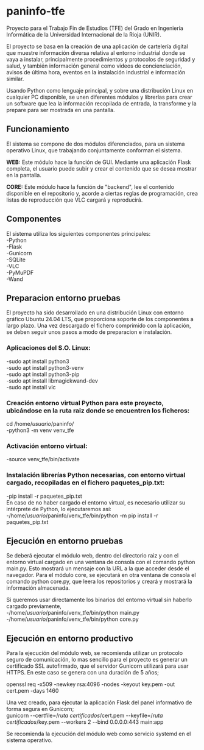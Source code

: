 # paninfo-tfe

Proyecto para el Trabajo Fin de Estudios (TFE)  del Grado en Ingeniería Informática de la Universidad Internacional de la Rioja (UNIR).

El proyecto se basa en la creación de una aplicación de cartelería digital que muestre información diversa relativa al entorno industrial donde se vaya a instalar, principalmente procedimientos y protocolos de seguridad y salud, y también información general como videos de concienciación, avisos de última hora, eventos en la instalación industrial e información similar.

Usando Python como lenguaje principal, y sobre una distribución Linux en cualquier PC disponible, se unen diferentes módulos y librerías para crear un software que lea la información recopilada de entrada, la transforme y la prepare para ser mostrada en una pantalla.



## Funcionamiento
El sistema se compone de dos módulos diferenciados, para un sistema operativo Linux, que trabajando conjuntamente conforman el sistema.

**WEB:** Este módulo hace la función de GUI. Mediante una aplicación Flask completa, el usuario puede subir y crear el contenido que se desea mostrar en la pantalla. 

**CORE:** Este módulo hace la función de "backend", lee el contenido disponible en el repositorio y, acorde a ciertas reglas de programación, crea listas de reproducción que VLC cargará y reproducirá.


## Componentes
El sistema utiliza los siguientes componentes principales:  
-Python  
-Flask  
-Gunicorn  
-SQLite  
-VLC  
-PyMuPDF  
-Wand  



## Preparacion entorno pruebas
El proyecto ha sido desarrollado en una distribución Linux con entorno gráfico Ubuntu 24.04 LTS, que proporciona soporte de los componentes a largo plazo.
Una vez descargado el fichero comprimido con la aplicación, se deben seguir unos pasos a modo de preparacion e instalación.

### Aplicaciones del S.O. Linux:
-sudo apt install python3  
-sudo apt install python3-venv  
-sudo apt install python3-pip  
-sudo apt install libmagickwand-dev  
-sudo apt install vlc  

### Creación entorno virtual Python para este proyecto, ubicándose en la ruta raiz donde se encuentren los ficheros:
cd /home/_usuario_/paninfo/  
-python3 -m venv venv_tfe

### Activación entorno virtual:
-source venv_tfe/bin/activate

### Instalación librerías Python necesarias, con entorno virtual cargado, recopiladas en el fichero paquetes_pip.txt:
-pip install -r paquetes_pip.txt  
En caso de no haber cargado el entorno virtual, es necesario utilizar su intérprete de Python, lo ejecutaremos así:  
-/home/_usuario_/paninfo/venv_tfe/bin/python -m pip install -r paquetes_pip.txt


## Ejecución en entorno pruebas
Se deberá ejecutar el módulo web, dentro del directorio raiz y con el entorno virtual cargado en una ventana de consola con
el comando python main.py. Esto mostrará un mensaje con la URL a la que acceder desde el navegador.
Para el módulo core, se ejecutará en otra ventana de consola el comando python core.py, que leera los repositorios 
y creará y mostrará la información almacenada.

Si queremos usar directamente los binarios del entorno virtual sin haberlo cargado previamente,  
-/home/_usuario_/paninfo/venv_tfe/bin/python main.py  
-/home/_usuario_/paninfo/venv_tfe/bin/python core.py  


## Ejecución en entorno productivo
Para la ejecución del módulo web, se recomienda utilizar un protocolo seguro de comunicación, lo mas sencillo para el proyecto es generar un certificado SSL autofirmado, que el servidor Gunicorn utilizará para usar HTTPS. En este caso se genera con una duración de 5 años;  

openssl req -x509 -newkey rsa:4096 -nodes -keyout key.pem -out cert.pem -days 1460

Una vez creado, para ejecutar la aplicación Flask del panel informativo de forma segura en Gunicorn;  
gunicorn --certfile=/_ruta certificados_/cert.pem  --keyfile=/_ruta certificados_/key.pem --workers 2 --bind 0.0.0.0:443 main:app 

Se recomienda la ejecución del módulo web como servicio systemd en el sistema operativo.
